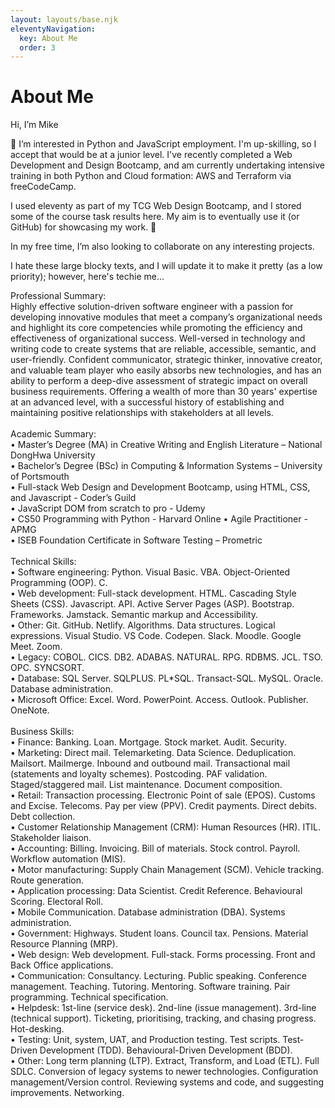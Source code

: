 ```yaml
---
layout: layouts/base.njk
eleventyNavigation:
  key: About Me
  order: 3
---
```

# About Me
Hi, I’m Mike

👀 I’m interested in Python and JavaScript employment. I'm up-skilling, so I accept that would be at a junior level. I've recently completed a Web Development and Design Bootcamp, and am currently undertaking intensive training in both Python and Cloud formation: AWS and Terraform via freeCodeCamp.

I used eleventy as part of my TCG Web Design Bootcamp, and I stored some of the course task results here. My aim is to eventually use it (or GitHub) for showcasing my work. 💞️ 

In my free time, I’m also looking to collaborate on any interesting projects.

I hate these large blocky texts, and I will update it to make it pretty (as a low priority); however, here's techie me...

Professional Summary:<br/>
Highly effective solution-driven software engineer with a passion for developing innovative modules that meet a company’s organizational needs and highlight its core competencies while promoting the efficiency and effectiveness of organizational success. Well-versed in technology and writing code to create systems that are reliable, accessible, semantic, and user-friendly. Confident communicator, strategic thinker, innovative creator, and valuable team player who easily absorbs new technologies, and has an ability to perform a deep-dive assessment of strategic impact on overall business requirements. Offering a wealth of more than 30 years' expertise at an advanced level, with a successful history of establishing and maintaining positive relationships with stakeholders at all levels.<br/>
<br/>
Academic Summary:<br/>
• Master’s Degree (MA) in Creative Writing and English Literature – National DongHwa University<br/>
• Bachelor’s Degree (BSc) in Computing & Information Systems – University of Portsmouth<br/> 
• Full-stack Web Design and Development Bootcamp, using HTML, CSS, and Javascript - Coder’s Guild<br/> 
• JavaScript DOM from scratch to pro - Udemy<br/>
• CS50 Programming with Python - Harvard Online • Agile Practitioner - APMG<br/> 
• ISEB Foundation Certificate in Software Testing – Prometric<br/>
<br/>
Technical Skills:<br/>
• Software engineering: Python. Visual Basic. VBA. Object-Oriented Programming (OOP). C.<br/>
• Web development: Full-stack development. HTML. Cascading Style Sheets (CSS). Javascript.
  API. Active Server Pages (ASP). Bootstrap. Frameworks. Jamstack. Semantic markup and Accessibility.<br/>
• Other: Git. GitHub. Netlify. Algorithms. Data structures. Logical expressions.
  Visual Studio. VS Code. Codepen. Slack. Moodle. Google Meet. Zoom.<br/> 
• Legacy: COBOL. CICS. DB2. ADABAS. NATURAL. RPG. RDBMS. JCL. TSO. OPC. SYNCSORT.<br/> 
• Database: SQL Server. SQLPLUS. PL*SQL. Transact-SQL. MySQL. Oracle.
  Database administration.<br/> 
• Microsoft Office: Excel. Word. PowerPoint. Access. Outlook. Publisher. OneNote.<br/>
<br/>
Business Skills:<br/>
• Finance: Banking. Loan. Mortgage. Stock market. Audit. Security.<br/>
• Marketing: Direct mail. Telemarketing. Data Science. Deduplication. Mailsort. Mailmerge.
  Inbound and outbound mail. Transactional mail (statements and loyalty schemes). Postcoding. PAF validation. Staged/staggered mail. List maintenance. Document composition.<br/>
• Retail: Transaction processing. Electronic Point of sale (EPOS). Customs and Excise.
  Telecoms. Pay per view (PPV). Credit payments. Direct debits. Debt collection.<br/> 
• Customer Relationship Management (CRM): Human Resources (HR). ITIL. Stakeholder liaison.<br/> 
• Accounting: Billing. Invoicing. Bill of materials. Stock control. Payroll.
  Workflow automation (MIS).<br/> 
• Motor manufacturing: Supply Chain Management (SCM). Vehicle tracking. Route generation.<br/> 
• Application processing: Data Scientist. Credit Reference. Behavioural Scoring.
  Electoral Roll.<br/> 
• Mobile Communication. Database administration (DBA). Systems administration.<br/> 
• Government: Highways. Student loans. Council tax. Pensions.
  Material Resource Planning (MRP).<br/> 
• Web design: Web development. Full-stack. Forms processing.
  Front and Back Office applications.<br/> 
• Communication: Consultancy. Lecturing. Public speaking. Conference management. Teaching.
  Tutoring. Mentoring. Software training. Pair programming. Technical specification.<br/> 
• Helpdesk: 1st-line (service desk). 2nd-line (issue management).
  3rd-line (technical support). Ticketing, prioritising, tracking, and chasing progress. Hot-desking.<br/> 
• Testing: Unit, system, UAT, and Production testing. Test scripts.
  Test-Driven Development (TDD). Behavioural-Driven Development (BDD).<br/>
• Other: Long term planning (LTP). Extract, Transform, and Load (ETL). Full SDLC.
  Conversion of legacy systems to newer technologies. Configuration management/Version control. Reviewing systems and code, and suggesting improvements. Networking.
